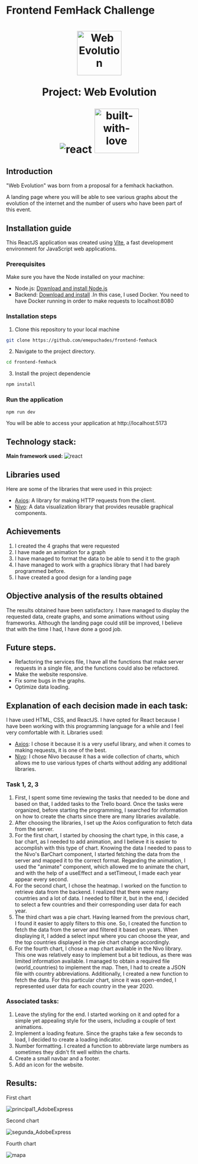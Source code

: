  <h1>
 Frontend FemHack Challenge
</h1>
<h1 align="center">
   <img src="https://github.com/emepuchades/frontend-femhack/assets/100128850/3e0d29d1-d27a-4b5e-a8f0-6c63990ff331" width="120px" alt=" Web Evolution">
   <p align="center">Project: Web Evolution</p>
 
  <img src="https://img.shields.io/badge/React-20232A?style=for-the-badge&logo=react&logoColor=61DAFB"  alt="react" /></a>
  <img src="https://forthebadge.com/images/badges/built-with-love.svg" width="120px"  alt="built-with-love" /></a>
</h1>

## Introduction
<p>"Web Evolution" was born from a proposal for a femhack hackathon.</p>
<p>A landing page where you will be able to see various graphs about the evolution of the internet and the number of users who have been part of this event.</p>

##  Installation guide
This ReactJS application was created using  [Vite](https://vitejs.dev/), a fast development environment for JavaScript web applications.

### Prerequisites

Make sure you have the Node installed on your machine:
- Node.js: [Download and install Node.js](https://nodejs.org)
- Backend: [Download and install](https://github.com/nuwe-reports/femhack-II-frontend-challenge) .In this case, I used Docker. You need to have Docker running in order to make requests to localhost:8080

### Installation steps

1. Clone this repository to your local machine
```bash
git clone https://github.com/emepuchades/frontend-femhack
 ```

2. Navigate to the project directory.
```bash
cd frontend-femhack
```
3. Install the project dependencie
```bash
npm install
```

### Run the application

```bash
npm run dev
```
You will be able to access your application at http://localhost:5173

## Technology stack:
<b> Main framework used: </b>  <img src="https://img.shields.io/badge/React-20232A?style=for-the-badge&logo=react&logoColor=61DAFB"  alt="react" /></a>

## Libraries used

Here are some of the libraries that were used in this project:

- [Axios](https://axios-http.com/): A library for making HTTP requests from the client.
- [Nivo](https://nivo.rocks/): A data visualization library that provides reusable graphical components.

## Achievements
1. I created the 4 graphs that were requested
2. I have made an animation for a graph
3. I have managed to format the data to be able to send it to the graph
4. I have managed to work with a graphics library that I had barely programmed before.
5. I have created a good design for a landing page

## Objective analysis of the results obtained
The results obtained have been satisfactory. I have managed to display the requested data, create graphs, and some animations without using frameworks. Although the landing page could still be improved, I believe that with the time I had, I have done a good job.

## Future steps.
- Refactoring the services file, I have all the functions that make server requests in a single file, and the functions could also be refactored.
- Make the website responsive.
- Fix some bugs in the graphs.
- Optimize data loading.


## Explanation of each decision made in each task:
I have used HTML, CSS, and ReactJS. I have opted for React because I have been working with this programming language for a while and I feel very comfortable with it.
Libraries used:
- [Axios](https://axios-http.com/): I chose it because it is a very useful library, and when it comes to making requests, it is one of the best.
- [Nivo](https://nivo.rocks/): I chose Nivo because it has a wide collection of charts, which allows me to use various types of charts without adding any additional libraries.

### Task 1, 2, 3

1. First, I spent some time reviewing the tasks that needed to be done and based on that, I added tasks to the Trello board. Once the tasks were organized, before starting the programming, I searched for information on how to create the charts since there are many libraries available.
2. After choosing the libraries, I set up the Axios configuration to fetch data from the server.
3. For the first chart, I started by choosing the chart type, in this case, a bar chart, as I needed to add animation, and I believe it is easier to accomplish with this type of chart. Knowing the data I needed to pass to the Nivo's BarChart component, I started fetching the data from the server and mapped it to the correct format. Regarding the animation, I used the "animate" component, which allowed me to animate the chart, and with the help of a useEffect and a setTimeout, I made each year appear every second.
4. For the second chart, I chose the heatmap. I worked on the function to retrieve data from the backend. I realized that there were many countries and a lot of data. I needed to filter it, but in the end, I decided to select a few countries and their corresponding user data for each year.
5. The third chart was a pie chart. Having learned from the previous chart, I found it easier to apply filters to this one. So, I created the function to fetch the data from the server and filtered it based on years. When displaying it, I added a select input where you can choose the year, and the top countries displayed in the pie chart change accordingly.
6. For the fourth chart, I chose a map chart available in the Nivo library. This one was relatively easy to implement but a bit tedious, as there was limited information available. I managed to obtain a required file (world_countries) to implement the map. Then, I had to create a JSON file with country abbreviations. Additionally, I created a new function to fetch the data. For this particular chart, since it was open-ended, I represented user data for each country in the year 2020.

### Associated tasks:

1. Leave the styling for the end. I started working on it and opted for a simple yet appealing style for the users, including a couple of text animations.
2. Implement a loading feature. Since the graphs take a few seconds to load, I decided to create a loading indicator.
3. Number formatting. I created a function to abbreviate large numbers as sometimes they didn't fit well within the charts.
4. Create a small navbar and a footer.
5. Add an icon for the website.

## Results:
<p>First chart </p>

![principal1_AdobeExpress](https://github.com/emepuchades/frontend-femhack/assets/100128850/bda52b4a-953e-4876-8e94-92e371cc8ef4)

<p>Second chart</p>

![segunda_AdobeExpress](https://github.com/emepuchades/frontend-femhack/assets/100128850/aaaac8b2-c0de-4c02-a5a4-aceb0bad54fe)

<p>Fourth chart</p>

 ![mapa](https://github.com/emepuchades/frontend-femhack/assets/100128850/bd9d1394-dd4e-4374-8996-ff68c9b62916)

